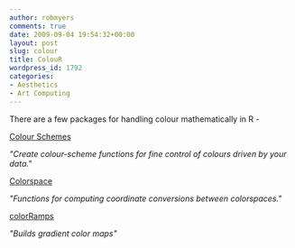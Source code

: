 ```yaml
---
author: robmyers
comments: true
date: 2009-09-04 19:54:32+00:00
layout: post
slug: colour
title: ColouR
wordpress_id: 1792
categories:
- Aesthetics
- Art Computing
---
```


There are a few packages for handling colour mathematically in R -  
  
[Colour Schemes](http://r-forge.r-project.org/projects/colourscheme/)  
  
_"Create colour-scheme functions for fine control of colours driven by your data."_  
  
[Colorspace](http://r-forge.r-project.org/projects/colorspace/)  
  
_"Functions for computing coordinate conversions between colorspaces."_  
  
[colorRamps](http://cran.r-project.org/web/packages/colorRamps/index.html)  
  
_"Builds gradient color maps"_  


